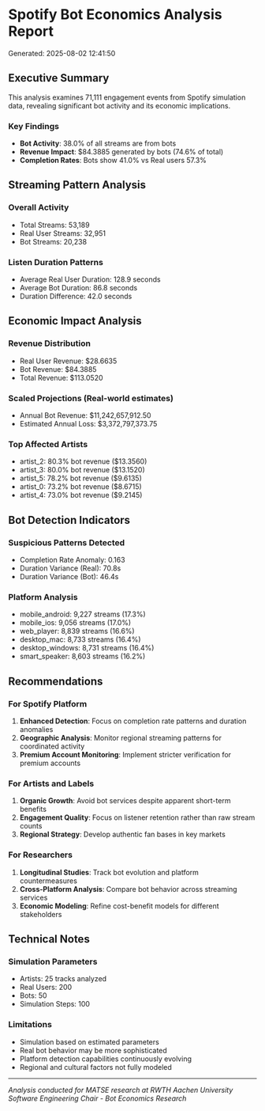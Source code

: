 
# Spotify Bot Economics Analysis Report
Generated: 2025-08-02 12:41:50

## Executive Summary

This analysis examines 71,111 engagement events from Spotify simulation data,
revealing significant bot activity and its economic implications.

### Key Findings
- **Bot Activity**: 38.0% of all streams are from bots
- **Revenue Impact**: $84.3885 generated by bots (74.6% of total)
- **Completion Rates**: Bots show 41.0% vs Real users 57.3%

## Streaming Pattern Analysis

### Overall Activity
- Total Streams: 53,189
- Real User Streams: 32,951
- Bot Streams: 20,238

### Listen Duration Patterns
- Average Real User Duration: 128.9 seconds
- Average Bot Duration: 86.8 seconds
- Duration Difference: 42.0 seconds

## Economic Impact Analysis

### Revenue Distribution
- Real User Revenue: $28.6635
- Bot Revenue: $84.3885
- Total Revenue: $113.0520

### Scaled Projections (Real-world estimates)
- Annual Bot Revenue: $11,242,657,912.50
- Estimated Annual Loss: $3,372,797,373.75

### Top Affected Artists
- artist_2: 80.3% bot revenue ($13.3560)
- artist_3: 80.0% bot revenue ($13.1520)
- artist_5: 78.2% bot revenue ($9.6135)
- artist_0: 73.2% bot revenue ($8.6715)
- artist_4: 73.0% bot revenue ($9.2145)


## Bot Detection Indicators

### Suspicious Patterns Detected
- Completion Rate Anomaly: 0.163
- Duration Variance (Real): 70.8s
- Duration Variance (Bot): 46.4s

### Platform Analysis
- mobile_android: 9,227 streams (17.3%)
- mobile_ios: 9,056 streams (17.0%)
- web_player: 8,839 streams (16.6%)
- desktop_mac: 8,733 streams (16.4%)
- desktop_windows: 8,731 streams (16.4%)
- smart_speaker: 8,603 streams (16.2%)


## Recommendations

### For Spotify Platform
1. **Enhanced Detection**: Focus on completion rate patterns and duration anomalies
2. **Geographic Analysis**: Monitor regional streaming patterns for coordinated activity
3. **Premium Account Monitoring**: Implement stricter verification for premium accounts

### For Artists and Labels
1. **Organic Growth**: Avoid bot services despite apparent short-term benefits
2. **Engagement Quality**: Focus on listener retention rather than raw stream counts
3. **Regional Strategy**: Develop authentic fan bases in key markets

### For Researchers
1. **Longitudinal Studies**: Track bot evolution and platform countermeasures
2. **Cross-Platform Analysis**: Compare bot behavior across streaming services
3. **Economic Modeling**: Refine cost-benefit models for different stakeholders

## Technical Notes

### Simulation Parameters
- Artists: 25 tracks analyzed
- Real Users: 200
- Bots: 50
- Simulation Steps: 100

### Limitations
- Simulation based on estimated parameters
- Real bot behavior may be more sophisticated
- Platform detection capabilities continuously evolving
- Regional and cultural factors not fully modeled

---

*Analysis conducted for MATSE research at RWTH Aachen University*
*Software Engineering Chair - Bot Economics Research*
